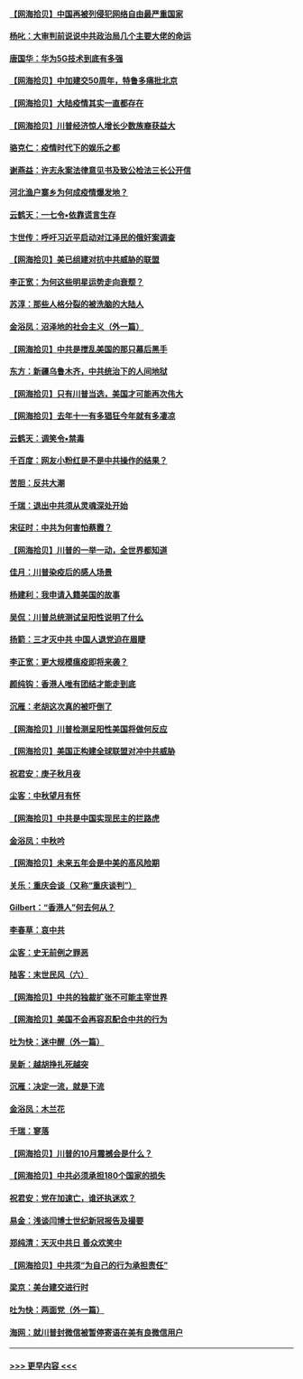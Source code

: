 #### [【网海拾贝】中国再被列侵犯网络自由最严重国家](../pages/nsc993/n12479643.md?t=10161502) 
#### [杨叱：大审判前说说中共政治局几个主要大佬的命运](../pages/nsc993/n12477527.md?t=10161502) 
#### [唐国华：华为5G技术到底有多强](../pages/nsc993/n12477483.md?t=10161502) 
#### [【网海拾贝】中加建交50周年，特鲁多痛批北京](../pages/nsc993/n12476892.md?t=10161502) 
#### [【网海拾贝】大陆疫情其实一直都存在](../pages/nsc993/n12473948.md?t=10161502) 
#### [【网海拾贝】川普经济惊人增长少数族裔获益大](../pages/nsc993/n12471565.md?t=10161502) 
#### [骆克仁：疫情时代下的娱乐之都](../pages/nsc993/n12471312.md?t=10161502) 
#### [谢燕益：许志永案法律意见书及致公检法三长公开信](../pages/nsc993/n12470870.md?t=10161502) 
#### [河北渔户寨乡为何成疫情爆发地？](../pages/nsc993/n12464936.md?t=10161502) 
#### [云鹤天：一七令▪依靠谎言生存](../pages/nsc993/n12470034.md?t=10161502) 
#### [卞世传：呼吁习近平启动对江泽民的俄奸案调查](../pages/nsc993/n12469722.md?t=10161502) 
#### [【网海拾贝】美已组建对抗中共威胁的联盟](../pages/nsc993/n12469018.md?t=10161502) 
#### [李正宽：为何这些明星运势走向衰颓？](../pages/nsc993/n12468730.md?t=10161502) 
#### [苏淳：那些人格分裂的被洗脑的大陆人](../pages/nsc993/n12467858.md?t=10161502) 
#### [金浴凤：沼泽地的社会主义（外一篇）](../pages/nsc993/n12467792.md?t=10161502) 
#### [【网海拾贝】中共是搅乱美国的那只幕后黑手](../pages/nsc993/n12467700.md?t=10161502) 
#### [东方：新疆乌鲁木齐，中共统治下的人间地狱](../pages/nsc993/n12466075.md?t=10161502) 
#### [【网海拾贝】只有川普当选，美国才可能再次伟大](../pages/nsc993/n12466013.md?t=10161502) 
#### [【网海拾贝】去年十一有多猖狂今年就有多凄凉](../pages/nsc993/n12463649.md?t=10161502) 
#### [云鹤天：调笑令▪禁毒](../pages/nsc993/n12462975.md?t=10161502) 
#### [千百度：网友小粉红是不是中共操作的结果？](../pages/nsc993/n12461025.md?t=10161502) 
#### [苦胆：反共大潮](../pages/nsc993/n12459469.md?t=10161502) 
#### [千瑞：退出中共须从灵魂深处开始](../pages/nsc993/n12459437.md?t=10161502) 
#### [宋征时：中共为何害怕蔡霞？](../pages/nsc993/n12459097.md?t=10161502) 
#### [【网海拾贝】川普的一举一动，全世界都知道](../pages/nsc993/n12458825.md?t=10161502) 
#### [佳月：川普染疫后的感人场景](../pages/nsc993/n12456994.md?t=10161502) 
#### [杨建利：我申请入籍美国的故事](../pages/nsc993/n12455635.md?t=10161502) 
#### [吴侃：川普总统测试呈阳性说明了什么](../pages/nsc993/n12451869.md?t=10161502) 
#### [扬箭：三才灭中共 中国人退党迫在眉睫](../pages/nsc993/n12451842.md?t=10161502) 
#### [李正宽：更大规模瘟疫即将来袭？](../pages/nsc993/n12451455.md?t=10161502) 
#### [颜纯钩：香港人唯有团结才能走到底](../pages/nsc993/n12450870.md?t=10161502) 
#### [沉雁：老胡这次真的被吓倒了](../pages/nsc993/n12449796.md?t=10161502) 
#### [【网海拾贝】川普检测呈阳性美国将做何反应](../pages/nsc993/n12449042.md?t=10161502) 
#### [【网海拾贝】美国正构建全球联盟对冲中共威胁](../pages/nsc993/n12446580.md?t=10161502) 
#### [祝君安：庚子秋月夜](../pages/nsc993/n12445870.md?t=10161502) 
#### [尘客：中秋望月有怀](../pages/nsc993/n12444632.md?t=10161502) 
#### [【网海拾贝】中共是中国实现民主的拦路虎](../pages/nsc993/n12443573.md?t=10161502) 
#### [金浴凤：中秋吟](../pages/nsc993/n12441773.md?t=10161502) 
#### [【网海拾贝】未来五年会是中美的高风险期](../pages/nsc993/n12440760.md?t=10161502) 
#### [关乐：重庆会谈（又称“重庆谈判”）](../pages/nsc993/n12437525.md?t=10161502) 
#### [Gilbert：“香港人”何去何从？](../pages/nsc993/n12435894.md?t=10161502) 
#### [李春草：哀中共](../pages/nsc993/n12435874.md?t=10161502) 
#### [尘客：史无前例之罪恶](../pages/nsc993/n12435762.md?t=10161502) 
#### [陆客：末世民风（六）](../pages/nsc993/n12435354.md?t=10161502) 
#### [【网海拾贝】中共的独裁扩张不可能主宰世界](../pages/nsc993/n12435151.md?t=10161502) 
#### [【网海拾贝】美国不会再容忍配合中共的行为](../pages/nsc993/n12433808.md?t=10161502) 
#### [吐为快：迷中醒（外一篇）](../pages/nsc993/n12433585.md?t=10161502) 
#### [吴新：越胡挣扎死越突](../pages/nsc993/n12433562.md?t=10161502) 
#### [沉雁：决定一流，就是下流](../pages/nsc993/n12432128.md?t=10161502) 
#### [金浴凤：木兰花](../pages/nsc993/n12432124.md?t=10161502) 
#### [千瑞：寥落](../pages/nsc993/n12432071.md?t=10161502) 
#### [【网海拾贝】川普的10月震撼会是什么？](../pages/nsc993/n12431624.md?t=10161502) 
#### [【网海拾贝】中共必须承担180个国家的损失](../pages/nsc993/n12428893.md?t=10161502) 
#### [祝君安：党在加速亡，谁还执迷欢？](../pages/nsc993/n12428652.md?t=10161502) 
#### [易金：浅谈闫博士世纪新冠报告及撮要](../pages/nsc993/n12426822.md?t=10161502) 
#### [郑纯清：天灭中共日 善众欢笑中](../pages/nsc993/n12426784.md?t=10161502) 
#### [【网海拾贝】中共须“为自己的行为承担责任”](../pages/nsc993/n12426067.md?t=10161502) 
#### [梁京：美台建交进行时](../pages/nsc993/n12424066.md?t=10161502) 
#### [吐为快：两面党（外一篇）](../pages/nsc993/n12424043.md?t=10161502) 
#### [海网：就川普封微信被暂停寄语在美有良微信用户](../pages/nsc993/n12424021.md?t=10161502) 

----
#### [ >>> 更早内容 <<< ](../indexes/nsc993-earlier.md)
